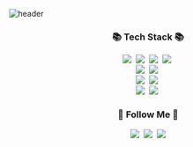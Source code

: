 ![header](https://capsule-render.vercel.app/api?type=venom&height=300&color=gradient&text=Welcome%20to%20WNS's%20Github!&fontColor=494949&animation=twinkling)


<!--
**winternotseason/winternotseason** is a ✨ _special_ ✨ repository because its `README.md` (this file) appears on your GitHub profile.

Here are some ideas to get you started:

- 🔭 I’m currently working on ...
- 🌱 I’m currently learning ...
- 👯 I’m looking to collaborate on ...
- 🤔 I’m looking for help with ...
- 💬 Ask me about ...
- 📫 How to reach me: ...
- 😄 Pronouns: ...
- ⚡ Fun fact: ...
-->
<h3 align="center">📚 Tech Stack 📚</h3>
<p align="center">
  <img src="https://img.shields.io/badge/Html-E34F26?style=flat-square&logo=html5&logoColor=white"/></a>&nbsp
  <img src="https://img.shields.io/badge/CSS-1572B6?style=flat-square&logo=css3&logoColor=white"/></a>&nbsp 
  <img src="https://img.shields.io/badge/Javascript-ffb13b?style=flat-square&logo=javascript&logoColor=white"/></a>&nbsp 
  <img src="https://img.shields.io/badge/Typescript-3178C6?style=flat-square&logo=typescript&logoColor=white"/></a>&nbsp 

  
  <br>
  <img src="https://img.shields.io/badge/React-61DAFB?style=flat-square&logo=react&logoColor=white"/></a>&nbsp
  <img src="https://img.shields.io/badge/NextJS-000000?style=flat-square&logo=nextdotjs&logoColor=white"/></a>&nbsp
  <br>
  <img src="https://img.shields.io/badge/TailwindCSS-06B6D4?style=flat-square&logo=&logoColor=white"/></a>&nbsp
  <img src="https://img.shields.io/badge/styledComponents-DB7093?style=flat-square&logo=styledcomponents&logoColor=white"/></a>&nbsp
  <br>
  <img src="https://img.shields.io/badge/Mysql-E6B91E?style=flat-square&logo=MySql&logoColor=white"/></a>&nbsp 
  <img src="https://img.shields.io/badge/Mongodb-47A248?style=flat-square&logo=mongodb&logoColor=white"/></a>&nbsp 
</p>

<h3 align="center">🌈 Follow Me 🌈</h3>
<p align="center">
  <a href="https://seodevelopment.tistory.com/"><img src="https://img.shields.io/badge/Tech%20Blog-11B48A?style=flat-square&logo=Vimeo&logoColor=white&link=https://seodevelopment.tistory.com/"/></a>&nbsp
  <a href="https://www.instagram.com/dev.dobby/"><img src="https://img.shields.io/badge/Instagram-E4405F?style=flat-square&logo=Instagram&logoColor=white&link=https://www.instagram.com/hye_inisfree/"/></a>&nbsp
  <a href="mailto:kimhyein7110@gmail.com"><img src="https://img.shields.io/badge/Gmail-d14836?style=flat-square&logo=Gmail&logoColor=white&link=kimhyein7110@gmail.com"/></a>
</p>

